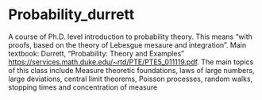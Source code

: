 # Probability_durrett

A course of Ph.D. level introduction to probability theory. This means “with proofs, based on the theory of Lebesgue mesaure and integration”. Main textbook: Durrett, “Probability: Theory and Examples” https://services.math.duke.edu/~rtd/PTE/PTE5_011119.pdf. The main topics of this class include Measure theoretic foundations, laws of large numbers, large deviations, central limit theorems, Poisson processes, random walks, stopping times and concentration of measure
